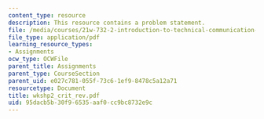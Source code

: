 ```yaml
---
content_type: resource
description: This resource contains a problem statement.
file: /media/courses/21w-732-2-introduction-to-technical-communication-ethics-in-science-and-technology-fall-2006/95dacb5b30f96535aaf0cc9bc8732e9c_wkshp2_crit_rev.pdf
file_type: application/pdf
learning_resource_types:
- Assignments
ocw_type: OCWFile
parent_title: Assignments
parent_type: CourseSection
parent_uid: e027c781-055f-73c6-1ef9-8478c5a12a71
resourcetype: Document
title: wkshp2_crit_rev.pdf
uid: 95dacb5b-30f9-6535-aaf0-cc9bc8732e9c
---
```

